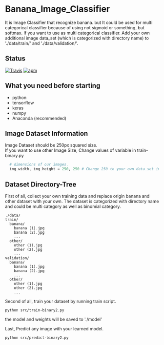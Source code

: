 # Banana_Image_Classifier
  It is Image Classifier that recognize banana. but It could be used for multi categorical classifier 
  because of using not sigmoid or something, but softmax. If you want to use as multi categorical classifier.
  Add your own additional image data_set (which is categorized with directory name) to './data/train/' and './data/validation/'.


## Status

[![Travis](https://img.shields.io/jenkins/s/https/jenkins.qa.ubuntu.com/view/Precise/view/All%20Precise/job/precise-desktop-amd64_default.svg)]() [![apm](https://img.shields.io/apm/l/vim-mode.svg)]()

## What you need before starting

  * python
  * tensorflow
  * keras
  * numpy
  * Anaconda (recommended)
  
  
## Image Dataset Information

  Image Dataset should be 250px squared size.  
  If you want to use other Image Size, Change values of variable in train-binary.py
  
  ```python
    # dimensions of our images.
    img_width, img_height = 250, 250 # Change 250 to your own data_set image size value.
  ```
  
  
## Dataset Directory-Tree
  
  First of all, collect your own training data and replace origin banana and other dataset with your own. The dataset is categorized with directory name and could be multi category as well as binomial category.
  
```
./data/  
train/  
  banana/  
    banana (1).jpg  
    banana (2).jpg  
    ...  
  other/  
    other (1).jpg  
    other (2).jpg  
    ...  
validation/  
  banana/  
    banana (1).jpg  
    banana (2).jpg  
    ...  
  other/  
    other (1).jpg  
    other (2).jpg  
    ...  
 ```
  Second of all, train your dataset by running train script.
  
  ```
  python src/train-binary2.py
  ```
 
 the model and weights will be saved to './model'
 
  Last, Predict any image with your learned model.
  
  ```
  python src/predict-binary2.py
  ```